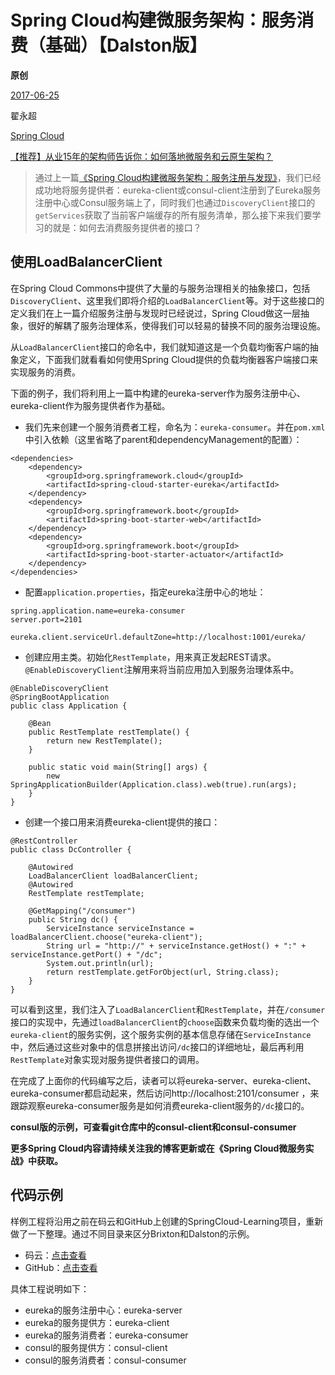 # Spring Cloud构建微服务架构：服务消费（基础）【Dalston版】

**原创**

 [2017-06-25](https://blog.didispace.com/spring-cloud-starter-dalston-2-1/)

 翟永超

 [Spring Cloud](https://blog.didispace.com/categories/Spring-Cloud/)

[【推荐】从业15年的架构师告诉你：如何落地微服务和云原生架构？](https://blog.didispace.com/how-to-implement-microservice-and-cloud-native-architecture/)

> 通过上一篇[《Spring Cloud构建微服务架构：服务注册与发现》](http://blog.didispace.com/spring-cloud-starter-dalston-1/)，我们已经成功地将服务提供者：eureka-client或consul-client注册到了Eureka服务注册中心或Consul服务端上了，同时我们也通过`DiscoveryClient`接口的`getServices`获取了当前客户端缓存的所有服务清单，那么接下来我们要学习的就是：如何去消费服务提供者的接口？

## 使用LoadBalancerClient

在Spring Cloud Commons中提供了大量的与服务治理相关的抽象接口，包括`DiscoveryClient`、这里我们即将介绍的`LoadBalancerClient`等。对于这些接口的定义我们在上一篇介绍服务注册与发现时已经说过，Spring Cloud做这一层抽象，很好的解耦了服务治理体系，使得我们可以轻易的替换不同的服务治理设施。

从`LoadBalancerClient`接口的命名中，我们就知道这是一个负载均衡客户端的抽象定义，下面我们就看看如何使用Spring Cloud提供的负载均衡器客户端接口来实现服务的消费。

下面的例子，我们将利用上一篇中构建的eureka-server作为服务注册中心、eureka-client作为服务提供者作为基础。

- 我们先来创建一个服务消费者工程，命名为：`eureka-consumer`。并在`pom.xml`中引入依赖（这里省略了parent和dependencyManagement的配置）：

```
<dependencies>
    <dependency>
        <groupId>org.springframework.cloud</groupId>
        <artifactId>spring-cloud-starter-eureka</artifactId>
    </dependency>
    <dependency>
        <groupId>org.springframework.boot</groupId>
        <artifactId>spring-boot-starter-web</artifactId>
    </dependency>
    <dependency>
        <groupId>org.springframework.boot</groupId>
        <artifactId>spring-boot-starter-actuator</artifactId>
    </dependency>
</dependencies>
```

- 配置`application.properties`，指定eureka注册中心的地址：

```
spring.application.name=eureka-consumer
server.port=2101

eureka.client.serviceUrl.defaultZone=http://localhost:1001/eureka/
```

- 创建应用主类。初始化`RestTemplate`，用来真正发起REST请求。`@EnableDiscoveryClient`注解用来将当前应用加入到服务治理体系中。

```
@EnableDiscoveryClient
@SpringBootApplication
public class Application {

	@Bean
	public RestTemplate restTemplate() {
		return new RestTemplate();
	}

	public static void main(String[] args) {
		new SpringApplicationBuilder(Application.class).web(true).run(args);
	}
}
```

- 创建一个接口用来消费eureka-client提供的接口：

```
@RestController
public class DcController {

    @Autowired
    LoadBalancerClient loadBalancerClient;
    @Autowired
    RestTemplate restTemplate;

    @GetMapping("/consumer")
    public String dc() {
        ServiceInstance serviceInstance = loadBalancerClient.choose("eureka-client");
        String url = "http://" + serviceInstance.getHost() + ":" + serviceInstance.getPort() + "/dc";
        System.out.println(url);
        return restTemplate.getForObject(url, String.class);
    }
}
```

可以看到这里，我们注入了`LoadBalancerClient`和`RestTemplate`，并在`/consumer`接口的实现中，先通过`loadBalancerClient`的`choose`函数来负载均衡的选出一个`eureka-client`的服务实例，这个服务实例的基本信息存储在`ServiceInstance`中，然后通过这些对象中的信息拼接出访问`/dc`接口的详细地址，最后再利用`RestTemplate`对象实现对服务提供者接口的调用。

在完成了上面你的代码编写之后，读者可以将eureka-server、eureka-client、eureka-consumer都启动起来，然后访问http://localhost:2101/consumer ，来跟踪观察eureka-consumer服务是如何消费eureka-client服务的`/dc`接口的。

**consul版的示例，可查看git仓库中的consul-client和consul-consumer**

**更多Spring Cloud内容请持续关注我的博客更新或在《Spring Cloud微服务实战》中获取。**

## 代码示例

样例工程将沿用之前在码云和GitHub上创建的SpringCloud-Learning项目，重新做了一下整理。通过不同目录来区分Brixton和Dalston的示例。

- 码云：[点击查看](http://git.oschina.net/didispace/SpringCloud-Learning/tree/master/2-Dalston版教程示例)
- GitHub：[点击查看](https://github.com/dyc87112/SpringCloud-Learning/tree/master/2-Dalston版教程示例)

具体工程说明如下：

- eureka的服务注册中心：eureka-server
- eureka的服务提供方：eureka-client
- eureka的服务消费者：eureka-consumer
- consul的服务提供方：consul-client
- consul的服务消费者：consul-consumer